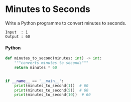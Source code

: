 # Minutes to Seconds

Write a Python programme to convert minutes to seconds.

```
Input  : 1
Output : 60
```

<CodeBlock slots="heading, code" repeat="1" languages="Python" />

#### Python

```python
def minutes_to_second(minutes: int) -> int:
    """converts minutes to seconds"""
    return minutes * 60


if __name__ == '__main__':
    print(minutes_to_second(1))  # 60
    print(minutes_to_second(5))  # 60
    print(minutes_to_second(10))  # 60
```
